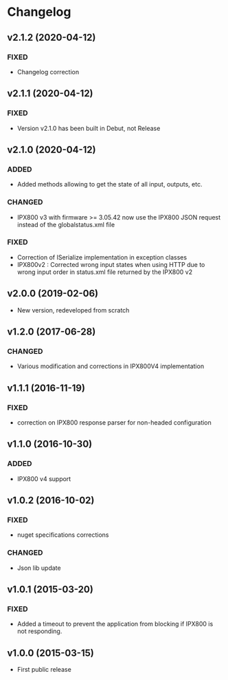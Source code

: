 # Changelog

## v2.1.2 (2020-04-12)

### FIXED

- Changelog correction

## v2.1.1 (2020-04-12)

### FIXED

- Version v2.1.0 has been built in Debut, not Release

## v2.1.0 (2020-04-12)

### ADDED

- Added methods allowing to get the state of all input, outputs, etc.

### CHANGED

- IPX800 v3 with firmware >= 3.05.42 now use the IPX800 JSON request instead of the globalstatus.xml file  

### FIXED

- Correction of ISerialize implementation in exception classes
- IPX800v2 : Corrected wrong input states when using HTTP due to wrong input order in status.xml file 
  returned by the IPX800 v2 

## v2.0.0 (2019-02-06)

- New version, redeveloped from scratch

## v1.2.0 (2017-06-28)

### CHANGED

- Various modification and corrections in IPX800V4 implementation

## v1.1.1 (2016-11-19)

### FIXED

- correction on IPX800 response parser for non-headed configuration

## v1.1.0 (2016-10-30)

### ADDED 

- IPX800 v4 support

## v1.0.2 (2016-10-02)

### FIXED

- nuget specifications corrections

### CHANGED

- Json lib update

## v1.0.1 (2015-03-20)

### FIXED

- Added a timeout to prevent the application from blocking if IPX800 is not responding.

## v1.0.0 (2015-03-15)

- First public release

